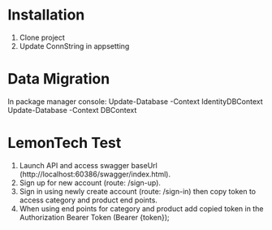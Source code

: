 # Installation
1. Clone project
2. Update ConnString in appsetting

# Data Migration
In package manager console:
Update-Database -Context IdentityDBContext
Update-Database -Context DBContext

# LemonTech Test

1. Launch API and access swagger baseUrl (http://localhost:60386/swagger/index.html).
2. Sign up for new account  (route: /sign-up).
3. Sign in using newly create account (route: /sign-in) then copy token to access category and product end points.
4. When using end points for category and product add copied token in the Authorization Bearer Token (Bearer {token});
